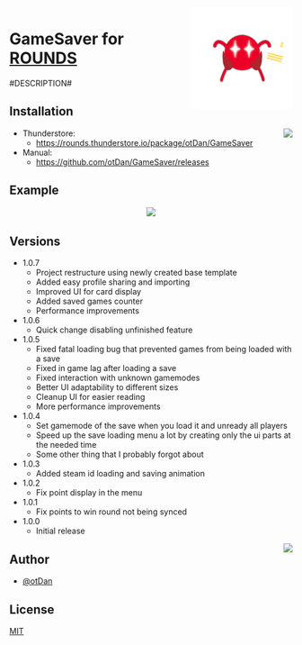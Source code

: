 <img align="right" src="https://github.com/otDan/GameSaver/blob/master/release/icon-full.png?raw=true" height="180" />

# GameSaver for [ROUNDS](https://store.steampowered.com/app/1557740/ROUNDS/)
#DESCRIPTION#

## Installation

<a href="https://rounds.thunderstore.io/package/otDan/GameSaver">
    <img align="right" src="https://badgen.net/https/git-hub-badge-data.npkn.net/thunderstore-downloads-request/GameSaver?icon=https://gcdn.thunderstore.io/static/ts/thunderstore-logomark-white.svg"/>
</a>

- Thunderstore: 
  - https://rounds.thunderstore.io/package/otDan/GameSaver 
- Manual: 
  - https://github.com/otDan/GameSaver/releases
    
## Example
<p align="center"> 
    <img src="https://i.imgur.com/FdMd1ib.png" height="350"/>
</p>

## Versions
- 1.0.7
  - Project restructure using newly created base template
  - Added easy profile sharing and importing
  - Improved UI for card display
  - Added saved games counter
  - Performance improvements
- 1.0.6
  - Quick change disabling unfinished feature
- 1.0.5
  - Fixed fatal loading bug that prevented games from being loaded with a save
  - Fixed in game lag after loading a save
  - Fixed interaction with unknown gamemodes
  - Better UI adaptability to different sizes
  - Cleanup UI for easier reading
  - More performance improvements
- 1.0.4
  - Set gamemode of the save when you load it and unready all players
  - Speed up the save loading menu a lot by creating only the ui parts at the needed time
  - Some other thing that I probably forgot about
- 1.0.3
  - Added steam id loading and saving animation
- 1.0.2
  - Fix point display in the menu
- 1.0.1
  - Fix points to win round not being synced
- 1.0.0
  - Initial release

<p align="left"> 
    <a href="https://www.paypal.com/paypalme/otdan">
        <img align="right" src="https://raw.githubusercontent.com/aha999/DonateButtons/master/Paypal.png" height="65"/>
    </a>
</p>

## Author
- [@otDan](https://www.github.com/otdan)

## License
[MIT](https://choosealicense.com/licenses/mit/)












